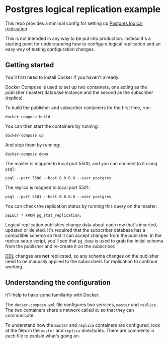 # Postgres logical replication example

This repo provides a minimal config for setting up [Postgres logical
replication][1].

This is not intended in any way to be put into production. Instead it's a
starting point for understanding how to configure logical replication and an
easy way of testing configuration changes.

## Getting started

You'll first need to install Docker if you haven't already.

Docker Compose is used to set up two containers, one acting as the publisher
(master) database instance and the second as the subscriber (replica).

To build the publisher and subscriber containers for the first time, run:

```
docker-compose build
```

You can then start the containers by running:

```
docker-compose up
```

And stop them by running:

```
docker-compose down
```

The master is mapped to local port 5500, and you can connect to it using `psql`:

```
psql --port 5500 --host 0.0.0.0 --user postgres
```

The replica is mapped to local port 5501:

```
psql --port 5501 --host 0.0.0.0 --user postgres
```

You can check the replication status by running this query on the master:

```
SELECT * FROM pg_stat_replication;
```

Logical replication publishes change data about each row that's inserted,
updated or deleted. It's required that the subscriber database has a compatible
schema so that it can accept changes from the publisher. In the replica setup
script, you'll see that `pg_dump` is used to grab the initial schema from the
publisher and re-create it on the subscriber.

[DDL][2] changes are **not** replicated, so any schema changes on the publisher
need to be manually applied to the subscribers for replication to continue
working.

[1]: https://www.postgresql.org/docs/11/logical-replication.html
[2]: https://www.postgresql.org/docs/current/ddl.html

## Understanding the configuration

It'll help to have some familiarity with Docker.

The `docker-compose.yml` file configures two services, `master` and `replica`.
The two containers share a network called `db` so that they can communicate.

To understand how the `master` and `replica` containers are configured, look at
the files in the `master` and `replica` directories. There are comments in each
file to explain what's going on.
